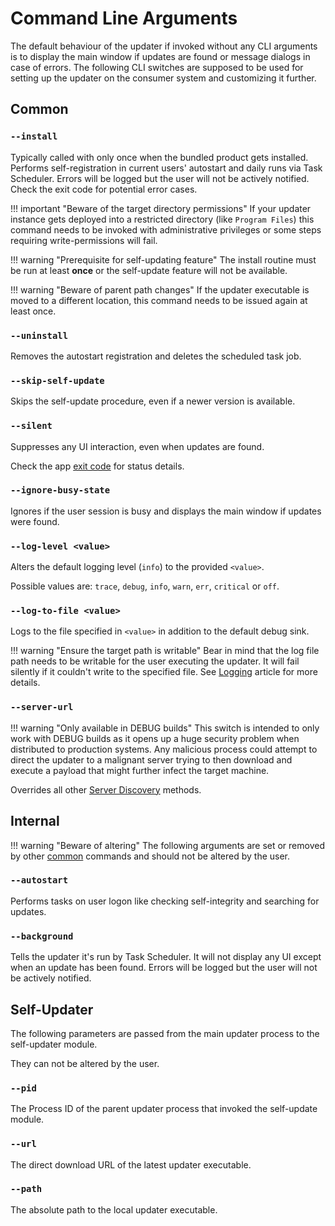# Command Line Arguments

The default behaviour of the updater if invoked without any CLI arguments is to display the main window if updates are found or message dialogs in case of errors. The following CLI switches are supposed to be used for setting up the updater on the consumer system and customizing it further.

## Common

### `--install`

Typically called with only once when the bundled product gets installed. Performs self-registration in current users' autostart and daily runs via Task Scheduler. Errors will be logged but the user will not be actively notified. Check the exit code for potential error cases.

!!! important "Beware of the target directory permissions"
    If your updater instance gets deployed into a restricted directory (like `Program Files`) this command needs to be invoked with administrative privileges or some steps requiring write-permissions will fail.

!!! warning "Prerequisite for self-updating feature"
    The install routine must be run at least **once** or the self-update feature will not be available.

!!! warning "Beware of parent path changes"
    If the updater executable is moved to a different location, this command needs to be issued again at least once.

### `--uninstall`

Removes the autostart registration and deletes the scheduled task job.

### `--skip-self-update`

Skips the self-update procedure, even if a newer version is available.

### `--silent`

Suppresses any UI interaction, even when updates are found.

Check the app [exit code](Exit-Codes.md) for status details.

### `--ignore-busy-state`

Ignores if the user session is busy and displays the main window if updates were found.

### `--log-level <value>`

Alters the default logging level (`info`) to the provided `<value>`.

Possible values are: `trace`, `debug`, `info`, `warn`, `err`, `critical` or `off`.

### `--log-to-file <value>`

Logs to the file specified in `<value>` in addition to the default debug sink.

!!! warning "Ensure the target path is writable"
    Bear in mind that the log file path needs to be writable for the user executing the updater. It will fail silently if it couldn't write to the specified file. See [Logging](Logging.md) article for more details.

### `--server-url`

!!! warning "Only available in DEBUG builds"
    This switch is intended to only work with DEBUG builds as it opens up a huge security problem when distributed to production systems. Any malicious process could attempt to direct the updater to a malignant server trying to then download and execute a payload that might further infect the target machine.

Overrides all other [Server Discovery](Server-Discovery.md) methods.

## Internal

!!! warning "Beware of altering"
    The following arguments are set or removed by other [common](#common) commands and should not be altered by the user.

### `--autostart`

Performs tasks on user logon like checking self-integrity and searching for updates.

### `--background`

Tells the updater it's run by Task Scheduler. It will not display any UI except when an update has been found. Errors will be logged but the user will not be actively notified.

## Self-Updater

The following parameters are passed from the main updater process to the self-updater module.

They can not be altered by the user.

### `--pid`

The Process ID of the parent updater process that invoked the self-update module.

### `--url`

The direct download URL of the latest updater executable.

### `--path`

The absolute path to the local updater executable.
